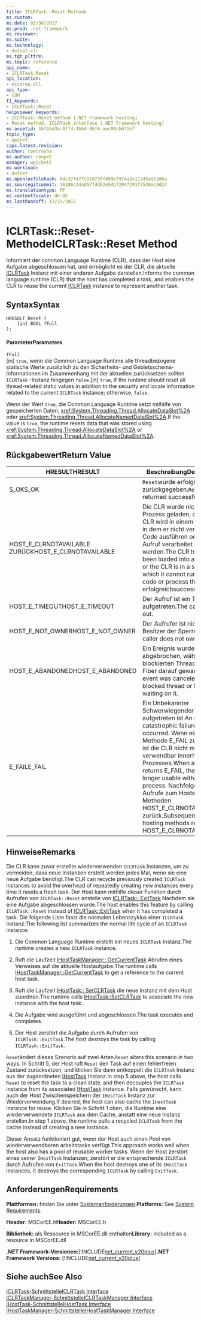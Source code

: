 ```yaml
---
title: ICLRTask::Reset-Methode
ms.custom: 
ms.date: 03/30/2017
ms.prod: .net-framework
ms.reviewer: 
ms.suite: 
ms.technology:
- dotnet-clr
ms.tgt_pltfrm: 
ms.topic: reference
api_name:
- ICLRTask.Reset
api_location:
- mscoree.dll
api_type:
- COM
f1_keywords:
- ICLRTask::Reset
helpviewer_keywords:
- ICLRTask::Reset method [.NET Framework hosting]
- Reset method, ICLRTask interface [.NET Framework hosting]
ms.assetid: 1bfb5d3a-0ffd-4bb4-9bf6-aec00cb675b7
topic_type:
- apiref
caps.latest.revision: 
author: rpetrusha
ms.author: ronpet
manager: wpickett
ms.workload:
- dotnet
ms.openlocfilehash: 8dc37f47fc01d73ff499ef974a2e11345a95286a
ms.sourcegitcommit: 16186c34a957fdd52e5db7294f291f7530ac9d24
ms.translationtype: MT
ms.contentlocale: de-DE
ms.lasthandoff: 12/22/2017
---
```

# <a name="iclrtaskreset-method"></a><span data-ttu-id="74c30-102">ICLRTask::Reset-Methode</span><span class="sxs-lookup"><span data-stu-id="74c30-102">ICLRTask::Reset Method</span></span>
<span data-ttu-id="74c30-103">Informiert der common Language Runtime (CLR), dass der Host eine Aufgabe abgeschlossen hat, und ermöglicht es der CLR, die aktuelle [ICLRTask](../../../../docs/framework/unmanaged-api/hosting/iclrtask-interface.md) Instanz mit einer anderen Aufgabe darstellen.</span><span class="sxs-lookup"><span data-stu-id="74c30-103">Informs the common language runtime (CLR) that the host has completed a task, and enables the CLR to reuse the current [ICLRTask](../../../../docs/framework/unmanaged-api/hosting/iclrtask-interface.md) instance to represent another task.</span></span>  
  
## <a name="syntax"></a><span data-ttu-id="74c30-104">Syntax</span><span class="sxs-lookup"><span data-stu-id="74c30-104">Syntax</span></span>  
  
```  
HRESULT Reset (  
    [in] BOOL fFull  
);  
```  
  
#### <a name="parameters"></a><span data-ttu-id="74c30-105">Parameter</span><span class="sxs-lookup"><span data-stu-id="74c30-105">Parameters</span></span>  
 `fFull`  
 <span data-ttu-id="74c30-106">[in] `true`, wenn die Common Language Runtime alle threadbezogene statische Werte zusätzlich zu den Sicherheits- und Gebietsschema-Informationen im Zusammenhang mit der aktuellen zurücksetzen sollten `ICLRTask` -Instanz hingegen `false`.</span><span class="sxs-lookup"><span data-stu-id="74c30-106">[in] `true`, if the runtime should reset all thread-related static values in addition to the security and locale information related to the current `ICLRTask` instance; otherwise, `false`.</span></span>  
  
 <span data-ttu-id="74c30-107">Wenn der Wert `true`, die Common Language Runtime setzt mithilfe von gespeicherten Daten, <xref:System.Threading.Thread.AllocateDataSlot%2A> oder <xref:System.Threading.Thread.AllocateNamedDataSlot%2A>.</span><span class="sxs-lookup"><span data-stu-id="74c30-107">If the value is `true`, the runtime resets data that was stored using <xref:System.Threading.Thread.AllocateDataSlot%2A> or <xref:System.Threading.Thread.AllocateNamedDataSlot%2A>.</span></span>  
  
## <a name="return-value"></a><span data-ttu-id="74c30-108">Rückgabewert</span><span class="sxs-lookup"><span data-stu-id="74c30-108">Return Value</span></span>  
  
|<span data-ttu-id="74c30-109">HRESULT</span><span class="sxs-lookup"><span data-stu-id="74c30-109">HRESULT</span></span>|<span data-ttu-id="74c30-110">Beschreibung</span><span class="sxs-lookup"><span data-stu-id="74c30-110">Description</span></span>|  
|-------------|-----------------|  
|<span data-ttu-id="74c30-111">S_OK</span><span class="sxs-lookup"><span data-stu-id="74c30-111">S_OK</span></span>|<span data-ttu-id="74c30-112">`Reset`wurde erfolgreich zurückgegeben.</span><span class="sxs-lookup"><span data-stu-id="74c30-112">`Reset` returned successfully.</span></span>|  
|<span data-ttu-id="74c30-113">HOST_E_CLRNOTAVAILABLE ZURÜCK</span><span class="sxs-lookup"><span data-stu-id="74c30-113">HOST_E_CLRNOTAVAILABLE</span></span>|<span data-ttu-id="74c30-114">Die CLR wurde nicht in einen Prozess geladen, oder die CLR wird in einem Zustand, in dem er nicht verwalteten Code ausführen oder den Aufruf verarbeitet werden.</span><span class="sxs-lookup"><span data-stu-id="74c30-114">The CLR has not been loaded into a process, or the CLR is in a state in which it cannot run managed code or process the call.</span></span> <span data-ttu-id="74c30-115">erfolgreich</span><span class="sxs-lookup"><span data-stu-id="74c30-115">successfully</span></span>|  
|<span data-ttu-id="74c30-116">HOST_E_TIMEOUT</span><span class="sxs-lookup"><span data-stu-id="74c30-116">HOST_E_TIMEOUT</span></span>|<span data-ttu-id="74c30-117">Der Aufruf ist ein Timeout aufgetreten.</span><span class="sxs-lookup"><span data-stu-id="74c30-117">The call timed out.</span></span>|  
|<span data-ttu-id="74c30-118">HOST_E_NOT_OWNER</span><span class="sxs-lookup"><span data-stu-id="74c30-118">HOST_E_NOT_OWNER</span></span>|<span data-ttu-id="74c30-119">Der Aufrufer ist nicht Besitzer der Sperre.</span><span class="sxs-lookup"><span data-stu-id="74c30-119">The caller does not own the lock.</span></span>|  
|<span data-ttu-id="74c30-120">HOST_E_ABANDONED</span><span class="sxs-lookup"><span data-stu-id="74c30-120">HOST_E_ABANDONED</span></span>|<span data-ttu-id="74c30-121">Ein Ereignis wurde abgebrochen, während ein blockierten Thread oder eine Fiber darauf gewartet.</span><span class="sxs-lookup"><span data-stu-id="74c30-121">An event was canceled while a blocked thread or fiber was waiting on it.</span></span>|  
|<span data-ttu-id="74c30-122">E_FAIL</span><span class="sxs-lookup"><span data-stu-id="74c30-122">E_FAIL</span></span>|<span data-ttu-id="74c30-123">Ein Unbekannter Schwerwiegender Fehler aufgetreten ist.</span><span class="sxs-lookup"><span data-stu-id="74c30-123">An unknown catastrophic failure occurred.</span></span> <span data-ttu-id="74c30-124">Wenn eine Methode E_FAIL zurückgibt, ist die CLR nicht mehr verwendbar innerhalb des Prozesses.</span><span class="sxs-lookup"><span data-stu-id="74c30-124">When a method returns E_FAIL, the CLR is no longer usable within the process.</span></span> <span data-ttu-id="74c30-125">Nachfolgende Aufrufe zum Hosten der Methoden HOST_E_CLRNOTAVAILABLE zurück.</span><span class="sxs-lookup"><span data-stu-id="74c30-125">Subsequent calls to hosting methods return HOST_E_CLRNOTAVAILABLE.</span></span>|  
  
## <a name="remarks"></a><span data-ttu-id="74c30-126">Hinweise</span><span class="sxs-lookup"><span data-stu-id="74c30-126">Remarks</span></span>  
 <span data-ttu-id="74c30-127">Die CLR kann zuvor erstellte wiederverwenden `ICLRTask` Instanzen, um zu vermeiden, dass neue Instanzen erstellt werden jedes Mal, wenn sie eine neue Aufgabe benötigt.</span><span class="sxs-lookup"><span data-stu-id="74c30-127">The CLR can recycle previously created `ICLRTask` instances to avoid the overhead of repeatedly creating new instances every time it needs a fresh task.</span></span> <span data-ttu-id="74c30-128">Der Host kann mithilfe dieser Funktion durch Aufrufen von `ICLRTask::Reset` anstelle von [ICLRTask:: ExitTask](../../../../docs/framework/unmanaged-api/hosting/iclrtask-exittask-method.md) Nachdem sie eine Aufgabe abgeschlossen wurde.</span><span class="sxs-lookup"><span data-stu-id="74c30-128">The host enables this feature by calling `ICLRTask::Reset` instead of [ICLRTask::ExitTask](../../../../docs/framework/unmanaged-api/hosting/iclrtask-exittask-method.md) when it has completed a task.</span></span> <span data-ttu-id="74c30-129">Die folgende Liste fasst die normalen Lebenszyklus einer `ICLRTask` Instanz:</span><span class="sxs-lookup"><span data-stu-id="74c30-129">The following list summarizes the normal life cycle of an `ICLRTask` instance:</span></span>  
  
1.  <span data-ttu-id="74c30-130">Die Common Language Runtime erstellt ein neues `ICLRTask` Instanz.</span><span class="sxs-lookup"><span data-stu-id="74c30-130">The runtime creates a new `ICLRTask` instance.</span></span>  
  
2.  <span data-ttu-id="74c30-131">Ruft die Laufzeit [IHostTaskManager:: GetCurrentTask](../../../../docs/framework/unmanaged-api/hosting/ihosttaskmanager-getcurrenttask-method.md) Abrufen eines Verweises auf die aktuelle Hostaufgabe.</span><span class="sxs-lookup"><span data-stu-id="74c30-131">The runtime calls [IHostTaskManager::GetCurrentTask](../../../../docs/framework/unmanaged-api/hosting/ihosttaskmanager-getcurrenttask-method.md) to get a reference to the current host task.</span></span>  
  
3.  <span data-ttu-id="74c30-132">Ruft die Laufzeit [IHostTask:: SetCLRTask](../../../../docs/framework/unmanaged-api/hosting/ihosttask-setclrtask-method.md) die neue Instanz mit dem Host zuordnen.</span><span class="sxs-lookup"><span data-stu-id="74c30-132">The runtime calls [IHostTask::SetCLRTask](../../../../docs/framework/unmanaged-api/hosting/ihosttask-setclrtask-method.md) to associate the new instance with the host task.</span></span>  
  
4.  <span data-ttu-id="74c30-133">Die Aufgabe wird ausgeführt und abgeschlossen.</span><span class="sxs-lookup"><span data-stu-id="74c30-133">The task executes and completes.</span></span>  
  
5.  <span data-ttu-id="74c30-134">Der Host zerstört die Aufgabe durch Aufrufen von `ICLRTask::ExitTask`.</span><span class="sxs-lookup"><span data-stu-id="74c30-134">The host destroys the task by calling `ICLRTask::ExitTask`.</span></span>  
  
 <span data-ttu-id="74c30-135">`Reset`ändert dieses Szenario auf zwei Arten.</span><span class="sxs-lookup"><span data-stu-id="74c30-135">`Reset` alters this scenario in two ways.</span></span> <span data-ttu-id="74c30-136">In Schritt 5, der Host ruft `Reset` den Task auf einen fehlerfreien Zustand zurücksetzen, und klicken Sie dann entkoppelt die `ICLRTask` Instanz aus der zugeordneten [IHostTask](../../../../docs/framework/unmanaged-api/hosting/ihosttask-interface.md) Instanz.</span><span class="sxs-lookup"><span data-stu-id="74c30-136">In step 5 above, the host calls `Reset` to reset the task to a clean state, and then decouples the `ICLRTask` instance from its associated [IHostTask](../../../../docs/framework/unmanaged-api/hosting/ihosttask-interface.md) instance.</span></span> <span data-ttu-id="74c30-137">Falls gewünscht, kann auch der Host Zwischenspeichern der `IHostTask` Instanz zur Wiederverwendung.</span><span class="sxs-lookup"><span data-stu-id="74c30-137">If desired, the host can also cache the `IHostTask` instance for reuse.</span></span> <span data-ttu-id="74c30-138">Klicken Sie in Schritt 1 oben, die Runtime eine wiederverwendete `ICLRTask` aus dem Cache, anstatt eine neue Instanz erstellen.</span><span class="sxs-lookup"><span data-stu-id="74c30-138">In step 1 above, the runtime pulls a recycled `ICLRTask` from the cache instead of creating a new instance.</span></span>  
  
 <span data-ttu-id="74c30-139">Dieser Ansatz funktioniert gut, wenn der Host auch einen Pool von wiederverwendbaren arbeitstasks verfügt.</span><span class="sxs-lookup"><span data-stu-id="74c30-139">This approach works well when the host also has a pool of reusable worker tasks.</span></span> <span data-ttu-id="74c30-140">Wenn der Host zerstört eines seiner `IHostTask` Instanzen, zerstört er die entsprechende `ICLRTask` durch Aufrufen von `ExitTask`.</span><span class="sxs-lookup"><span data-stu-id="74c30-140">When the host destroys one of its `IHostTask` instances, it destroys the corresponding `ICLRTask` by calling `ExitTask`.</span></span>  
  
## <a name="requirements"></a><span data-ttu-id="74c30-141">Anforderungen</span><span class="sxs-lookup"><span data-stu-id="74c30-141">Requirements</span></span>  
 <span data-ttu-id="74c30-142">**Plattformen:** finden Sie unter [Systemanforderungen](../../../../docs/framework/get-started/system-requirements.md).</span><span class="sxs-lookup"><span data-stu-id="74c30-142">**Platforms:** See [System Requirements](../../../../docs/framework/get-started/system-requirements.md).</span></span>  
  
 <span data-ttu-id="74c30-143">**Header:** MSCorEE.h</span><span class="sxs-lookup"><span data-stu-id="74c30-143">**Header:** MSCorEE.h</span></span>  
  
 <span data-ttu-id="74c30-144">**Bibliothek:** als Ressource in MSCorEE.dll enthalten</span><span class="sxs-lookup"><span data-stu-id="74c30-144">**Library:** Included as a resource in MSCorEE.dll</span></span>  
  
 <span data-ttu-id="74c30-145">**.NET Framework-Versionen:**[!INCLUDE[net_current_v20plus](../../../../includes/net-current-v20plus-md.md)]</span><span class="sxs-lookup"><span data-stu-id="74c30-145">**.NET Framework Versions:** [!INCLUDE[net_current_v20plus](../../../../includes/net-current-v20plus-md.md)]</span></span>  
  
## <a name="see-also"></a><span data-ttu-id="74c30-146">Siehe auch</span><span class="sxs-lookup"><span data-stu-id="74c30-146">See Also</span></span>  
 [<span data-ttu-id="74c30-147">ICLRTask-Schnittstelle</span><span class="sxs-lookup"><span data-stu-id="74c30-147">ICLRTask Interface</span></span>](../../../../docs/framework/unmanaged-api/hosting/iclrtask-interface.md)  
 [<span data-ttu-id="74c30-148">ICLRTaskManager-Schnittstelle</span><span class="sxs-lookup"><span data-stu-id="74c30-148">ICLRTaskManager Interface</span></span>](../../../../docs/framework/unmanaged-api/hosting/iclrtaskmanager-interface.md)  
 [<span data-ttu-id="74c30-149">IHostTask-Schnittstelle</span><span class="sxs-lookup"><span data-stu-id="74c30-149">IHostTask Interface</span></span>](../../../../docs/framework/unmanaged-api/hosting/ihosttask-interface.md)  
 [<span data-ttu-id="74c30-150">IHostTaskManager-Schnittstelle</span><span class="sxs-lookup"><span data-stu-id="74c30-150">IHostTaskManager Interface</span></span>](../../../../docs/framework/unmanaged-api/hosting/ihosttaskmanager-interface.md)
